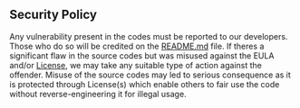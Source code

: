 ## Security Policy

Any vulnerability present in the codes must be reported to our developers. Those who do so will be credited on the [README.md](https://github.com/javaruntime/skye/blob/main/README.md) file. If theres a significant flaw in the source codes but was misused against the EULA and/or [License](https://github.com/javaruntime/skye/blob/main/LICENSE), we may take any suitable type of action against the offender. Misuse of the source codes may led to serious consequence as it is protected through License(s) which enable others to fair use the code without reverse-engineering it for illegal usage.